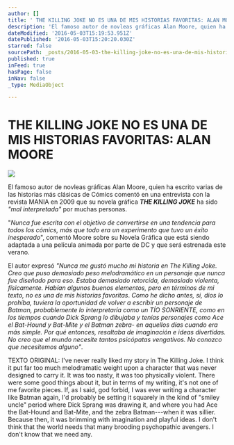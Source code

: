 ```yaml
---
author: []
title: ' THE KILLING JOKE NO ES UNA DE MIS HISTORIAS FAVORITAS: ALAN MOORE'
description: 'El famoso autor de novleas gráficas Alan Moore, quien ha escrito varias de las historias más clásicas de Cómics comentó en una entrevista con la revista MANIA en 2009 que su novela gráfica THE KILLING JOKE ha sido “mal interpretada” por muchas personas.'
dateModified: '2016-05-03T15:19:53.951Z'
datePublished: '2016-05-03T15:20:20.030Z'
starred: false
sourcePath: _posts/2016-05-03-the-killing-joke-no-es-una-de-mis-historias-favoritas-alan.md
published: true
inFeed: true
hasPage: false
inNav: false
_type: MediaObject

---
```

# THE KILLING JOKE NO ES UNA DE MIS HISTORIAS FAVORITAS: ALAN MOORE
![](https://the-grid-user-content.s3-us-west-2.amazonaws.com/b836f037-4245-476c-81df-daf9a015cc2b.jpg)

El famoso autor de novleas gráficas Alan Moore, quien ha escrito varias de las historias más clásicas de Cómics comentó en una entrevista con la revista MANIA en 2009 que su novela gráfica _**THE KILLING JOKE**_ ha sido _"mal interpretada"_ por muchas personas.

"_Nunca fue escrita con el objetivo de convertirse en una tendencia para todos los cómics, más que todo era un experimento que tuvo un éxito inesperado_", comentó Moore sobre su Novela Gráfica que está siendo adaptada a una película animada por parte de DC y que será estrenada este verano.

El autor expresó _"Nunca me gustó mucho mi historia en The Killing Joke. Creo que puso demasiado peso melodramático en un personaje que nunca fue diseñado para eso. Estaba demasiado retorcida, demasiado violenta, físicamente. Habían algunos buenos elementos, pero en términos de mi texto, no es una de mis historias favoritas_. _Como he dicho antes, si, dios lo prohíba, tuviera la oportunidad de volver a escribir un personaje de Batman, probablemente lo interpretaría como un TÍO SONRIENTE, como en los tiempos cuando Dick Sprang lo dibujaba y tenías personajes como Ace el Bat-Hound y Bat-Mite y el Batman zebra- en aquellos días cuando era más simple. Por qué entonces, resaltaba de imaginación e ideas divertidas. No creo que el mundo necesite tantos psicópatas vengativos. No conozco que necesitemos alguno"_.

TEXTO ORIGINAL: I've never really liked my story in The Killing Joke. I think it put far too much melodramatic weight upon a character that was never designed to carry it. It was too nasty, it was too physically violent. There were some good things about it, but in terms of my writing, it's not one of me favorite pieces. If, as I said, god forbid, I was ever writing a character like Batman again, I'd probably be setting it squarely in the kind of "smiley uncle" period where Dick Sprang was drawing it, and where you had Ace the Bat-Hound and Bat-Mite, and the zebra Batman---when it was sillier. Because then, it was brimming with imagination and playful ideas. I don't think that the world needs that many brooding psychopathic avengers. I don't know that we need any.